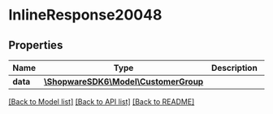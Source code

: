 # InlineResponse20048

## Properties
Name | Type | Description | Notes
------------ | ------------- | ------------- | -------------
**data** | [**\ShopwareSDK6\Model\CustomerGroup**](CustomerGroup.md) |  | [optional] 

[[Back to Model list]](../../README.md#documentation-for-models) [[Back to API list]](../../README.md#documentation-for-api-endpoints) [[Back to README]](../../README.md)

